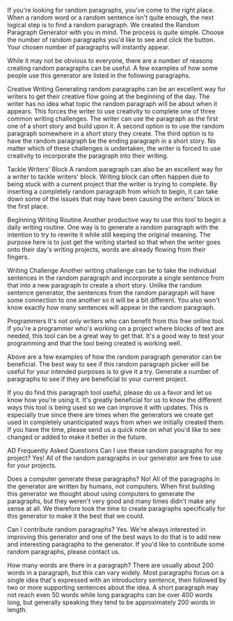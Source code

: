 If you're looking for random paragraphs, you've come to the right place. When a random word or a random sentence isn't quite enough, the next logical step is to find a random paragraph. We created the Random Paragraph Generator with you in mind. The process is quite simple. Choose the number of random paragraphs you'd like to see and click the button. Your chosen number of paragraphs will instantly appear.

While it may not be obvious to everyone, there are a number of reasons creating random paragraphs can be useful. A few examples of how some people use this generator are listed in the following paragraphs.

Creative Writing
Generating random paragraphs can be an excellent way for writers to get their creative flow going at the beginning of the day. The writer has no idea what topic the random paragraph will be about when it appears. This forces the writer to use creativity to complete one of three common writing challenges. The writer can use the paragraph as the first one of a short story and build upon it. A second option is to use the random paragraph somewhere in a short story they create. The third option is to have the random paragraph be the ending paragraph in a short story. No matter which of these challenges is undertaken, the writer is forced to use creativity to incorporate the paragraph into their writing.

Tackle Writers' Block
A random paragraph can also be an excellent way for a writer to tackle writers' block. Writing block can often happen due to being stuck with a current project that the writer is trying to complete. By inserting a completely random paragraph from which to begin, it can take down some of the issues that may have been causing the writers' block in the first place.

Beginning Writing Routine
Another productive way to use this tool to begin a daily writing routine. One way is to generate a random paragraph with the intention to try to rewrite it while still keeping the original meaning. The purpose here is to just get the writing started so that when the writer goes onto their day's writing projects, words are already flowing from their fingers.

Writing Challenge
Another writing challenge can be to take the individual sentences in the random paragraph and incorporate a single sentence from that into a new paragraph to create a short story. Unlike the random sentence generator, the sentences from the random paragraph will have some connection to one another so it will be a bit different. You also won't know exactly how many sentences will appear in the random paragraph.

Programmers
It's not only writers who can benefit from this free online tool. If you're a programmer who's working on a project where blocks of text are needed, this tool can be a great way to get that. It's a good way to test your programming and that the tool being created is working well.

Above are a few examples of how the random paragraph generator can be beneficial. The best way to see if this random paragraph picker will be useful for your intended purposes is to give it a try. Generate a number of paragraphs to see if they are beneficial to your current project.

If you do find this paragraph tool useful, please do us a favor and let us know how you're using it. It's greatly beneficial for us to know the different ways this tool is being used so we can improve it with updates. This is especially true since there are times when the generators we create get used in completely unanticipated ways from when we initially created them. If you have the time, please send us a quick note on what you'd like to see changed or added to make it better in the future.

AD
Frequently Asked Questions
Can I use these random paragraphs for my project?
Yes! All of the random paragraphs in our generator are free to use for your projects.

Does a computer generate these paragraphs?
No! All of the paragraphs in the generator are written by humans, not computers. When first building this generator we thought about using computers to generate the paragraphs, but they weren't very good and many times didn't make any sense at all. We therefore took the time to create paragraphs specifically for this generator to make it the best that we could.

Can I contribute random paragraphs?
Yes. We're always interested in improving this generator and one of the best ways to do that is to add new and interesting paragraphs to the generator. If you'd like to contribute some random paragraphs, please contact us.

How many words are there in a paragraph?
There are usually about 200 words in a paragraph, but this can vary widely. Most paragraphs focus on a single idea that's expressed with an introductory sentence, then followed by two or more supporting sentences about the idea. A short paragraph may not reach even 50 words while long paragraphs can be over 400 words long, but generally speaking they tend to be approximately 200 words in length.